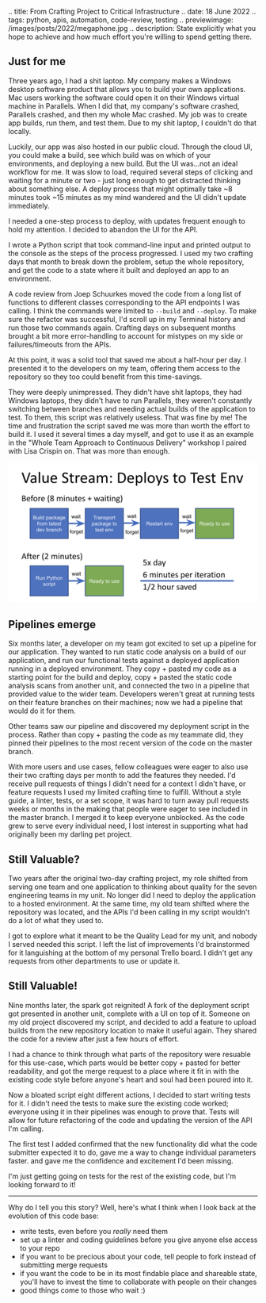 .. title: From Crafting Project to Critical Infrastructure
.. date: 18 June 2022
.. tags: python, apis, automation, code-review, testing
.. previewimage: /images/posts/2022/megaphone.jpg
.. description: State explicitly what you hope to achieve and how much effort you're willing to spend getting there.

## Just for me

Three years ago, I had a shit laptop. My company makes a Windows desktop software product that allows you to build your own applications. Mac users working the software could open it on their Windows virtual machine in Parallels. When I did that, my company's software crashed, Parallels crashed, and then my whole Mac crashed. My job was to create app builds, run them, and test them. Due to my shit laptop, I couldn't do that locally. 

Luckily, our app was also hosted in our public cloud. Through the cloud UI, you could make a build, see which build was on which of your environments, and deploying a new build. But the UI was...not an ideal workflow for me. It was slow to load, required several steps of clicking and waiting for a minute or two - just long enough to get distracted thinking about something else. A deploy process that might optimally take ~8 minutes took ~15 minutes as my mind wandered and the UI didn't update immediately. 

I needed a one-step process to deploy, with updates frequent enough to hold my attention. I decided to abandon the UI for the API. 

I wrote a Python script that took command-line input and printed output to the console as the steps of the process progressed. I used my two crafting days that month to break down the problem, setup the whole repository, and get the code to a state where it built and deployed an app to an environment. 

A code review from Joep Schuurkes moved the code from a long list of functions to different classes corresponding to the API endpoints I was calling. I think the commands were limited to `--build` and `--deploy`. To make sure the refactor was successful, I'd scroll up in my Terminal history and run those two commands again. Crafting days on subsequent months brought a bit more error-handling to account for mistypes on my side or failures/timeouts from the APIs. 

At this point, it was a solid tool that saved me about a half-hour per day. I presented it to the developers on my team, offering them access to the repository so they too could benefit from this time-savings. 

They were deeply unimpressed. They didn't have shit laptops, they had Windows laptops, they didn't have to run Parallels, they weren't constantly switching between branches and needing actual builds of the application to test. To them, this script was relatively useless. That was fine by me! The time and frustration the script saved me was more than worth the effort to build it. I used it several times a day myself, and got to use it as an example in the "Whole Team Approach to Continuous Delivery" workshop I paired with Lisa Crispin on. That was more than enough. 

![](/images/posts/2022/cloud-deployment-script.png "Slide from the workshop")

## Pipelines emerge

Six months later, a developer on my team got excited to set up a pipeline for our application. They wanted to run static code analysis on a build of our application, and run our functional tests against a deployed application running in a deployed environment. They copy + pasted my code as a starting point for the build and deploy, copy + pasted the static code analysis scans from another unit, and connected the two in a pipeline that provided value to the wider team. Developers weren't great at running tests on their feature branches on their machines; now we had a pipeline that would do it for them. 

Other teams saw our pipeline and discovered my deployment script in the process. Rather than copy + pasting the code as my teammate did, they pinned their pipelines to the most recent version of the code on the master branch. 

With more users and use cases, fellow colleagues were eager to also use their two crafting days per month to add the features they needed. I'd receive pull requests of things I didn't need for a context I didn't have, or feature requests I used my limited crafting time to fulfill. Without a style guide, a linter, tests, or a set scope, it was hard to turn away pull requests weeks or months in the making that people were eager to see included in the master branch. I merged it to keep everyone unblocked. As the code grew to serve every individual need, I lost  interest in supporting what had originally been my darling pet project. 

## Still Valuable? 

Two years after the original two-day crafting project, my role shifted from serving one team and one application to thinking about quality for the seven engineering teams in my unit. No longer did I need to deploy the application to a hosted environment. At the same time, my old team shifted where the repository was located, and the APIs I'd been calling in my script wouldn't do a lot of what they used to. 

I got to explore what it meant to be the Quality Lead for my unit, and nobody I served needed this script. I left the list of improvements I'd brainstormed for it languishing at the bottom of my personal Trello board. I didn't get any requests from other departments to use or update it. 

## Still Valuable!

Nine months later, the spark got reignited! A fork of the deployment script got presented in another unit, complete with a UI on top of it. Someone on my old project discovered my script, and decided to add a feature to upload builds from the new repository location to make it useful again. They shared the code for a review after just a few hours of effort. 

I had a chance to think through what parts of the repository were resuable for this use-case, which parts would be better copy + pasted for better readability, and got the merge request to a place where it fit in with the existing code style before anyone's heart and soul had been poured into it. 

Now a bloated script eight different actions, I decided to start writing tests for it. I didn't need the tests to make sure the existing code worked; everyone using it in their pipelines was enough to prove that. Tests will allow for future refactoring of the code and updating the version of the API I'm calling.

The first test I added confirmed that the new functionality did what the code submitter expected it to do, gave me a way to change individual parameters  faster. and gave me the confidence and excitement I'd been missing. 

I'm just getting going on tests for the rest of the existing code, but I'm looking forward to it!

--- 

Why do I tell you this story? Well, here's what I think when I look back at the evolution of this code base: 

- write tests, even before you *really* need them
- set up a linter and coding guidelines before you give anyone else access to your repo
- if you want to be precious about your code, tell people to fork instead of submitting merge requests
- if you want the code to be in its most findable place and shareable state, you'll have to invest the time to collaborate with people on their changes
- good things come to those who wait :)
